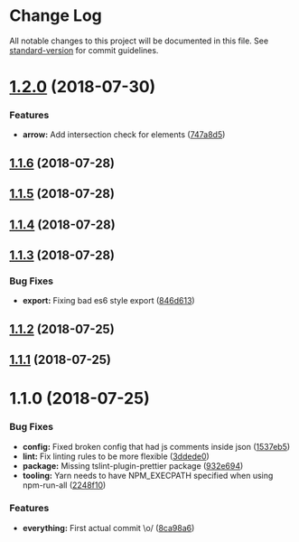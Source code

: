 # Change Log

All notable changes to this project will be documented in this file. See [standard-version](https://github.com/conventional-changelog/standard-version) for commit guidelines.

<a name="1.2.0"></a>
# [1.2.0](https://github.com/k-fish/goodpoint.js/compare/v1.1.6...v1.2.0) (2018-07-30)


### Features

* **arrow:** Add intersection check for elements ([747a8d5](https://github.com/k-fish/goodpoint.js/commit/747a8d5))



<a name="1.1.6"></a>
## [1.1.6](https://github.com/k-fish/goodpoint.js/compare/v1.1.5...v1.1.6) (2018-07-28)



<a name="1.1.5"></a>
## [1.1.5](https://github.com/k-fish/goodpoint.js/compare/v1.1.4...v1.1.5) (2018-07-28)



<a name="1.1.4"></a>
## [1.1.4](https://github.com/k-fish/goodpoint.js/compare/v1.1.3...v1.1.4) (2018-07-28)



<a name="1.1.3"></a>
## [1.1.3](https://github.com/k-fish/goodpoint.js/compare/v1.1.2...v1.1.3) (2018-07-28)


### Bug Fixes

* **export:** Fixing bad es6 style export ([846d613](https://github.com/k-fish/goodpoint.js/commit/846d613))



<a name="1.1.2"></a>
## [1.1.2](https://github.com/k-fish/goodpoint.js/compare/v1.1.1...v1.1.2) (2018-07-25)



<a name="1.1.1"></a>
## [1.1.1](https://github.com/k-fish/goodpoint.js/compare/v1.1.0...v1.1.1) (2018-07-25)



<a name="1.1.0"></a>
# 1.1.0 (2018-07-25)


### Bug Fixes

* **config:** Fixed broken config that had js comments inside json ([1537eb5](https://github.com/YOUR_GITHUB_USER_NAME/goodpoint.js/commit/1537eb5))
* **lint:** Fix linting rules to be more flexible ([3ddede0](https://github.com/YOUR_GITHUB_USER_NAME/goodpoint.js/commit/3ddede0))
* **package:** Missing tslint-plugin-prettier package ([932e694](https://github.com/YOUR_GITHUB_USER_NAME/goodpoint.js/commit/932e694))
* **tooling:** Yarn needs to have NPM_EXECPATH specified when using npm-run-all ([2248f10](https://github.com/YOUR_GITHUB_USER_NAME/goodpoint.js/commit/2248f10))


### Features

* **everything:** First actual commit \o/ ([8ca98a6](https://github.com/YOUR_GITHUB_USER_NAME/goodpoint.js/commit/8ca98a6))
